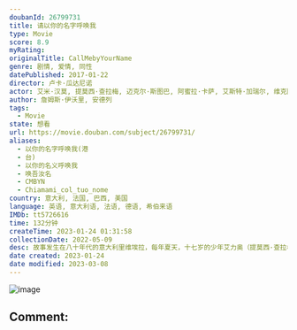 ```yaml
---
doubanId: 26799731
title: 请以你的名字呼唤我
type: Movie
score: 8.9
myRating: 
originalTitle: CallMebyYourName
genre: 剧情, 爱情, 同性
datePublished: 2017-01-22
director: 卢卡·瓜达尼诺
actor: 艾米·汉莫, 提莫西·查拉梅, 迈克尔·斯图巴, 阿蜜拉·卡萨, 艾斯特·加瑞尔, 维克图瓦尔·杜布瓦, 旺妲·卡布里奥罗, 安东尼奥·里莫尔迪, 埃琳娜·布奇, 马可·斯格罗索, 安德列, 彼得·斯皮尔斯
author: 詹姆斯·伊沃里, 安德列
tags:
  - Movie
state: 想看
url: https://movie.douban.com/subject/26799731/
aliases:
  - 以你的名字呼唤我(港
  - 台)
  - 以你的名义呼唤我
  - 唤吾汝名
  - CMBYN
  - Chiamami_col_tuo_nome
country: 意大利, 法国, 巴西, 美国
language: 英语, 意大利语, 法语, 德语, 希伯来语
IMDb: tt5726616
time: 132分钟
createTime: 2023-01-24 01:31:58
collectionDate: 2022-05-09
desc: 故事发生在八十年代的意大利里维埃拉，每年夏天，十七岁的少年艾力奥（提莫西·查拉梅TimothéeChalamet饰）都会跟家人一起来此地度假。今年，和他们共享假日时光的，还有来自美国的奥利弗（艾...
date created: 2023-01-24
date modified: 2023-03-08
---
```


![image](p2505525050.jpg)

Comment:
---
